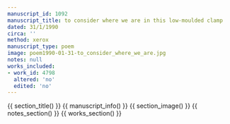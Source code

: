 ```yaml
---
manuscript_id: 1092
manuscript_title: to consider where we are in this low-moulded clamp
dated: 31/1/1990
circa: ''
method: xerox
manuscript_type: poem
image: poem1990-01-31-to_consider_where_we_are.jpg
notes: null
works_included:
- work_id: 4798
  altered: 'no'
  edited: 'no'
---
```


{{ section_title() }}
{{ manuscript_info() }}
{{ section_image() }}
{{ notes_section() }}
{{ works_section() }}
